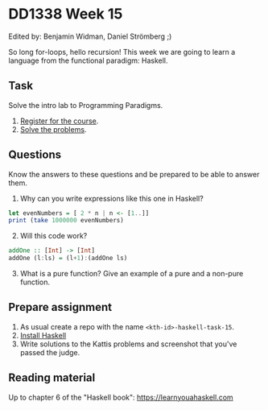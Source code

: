 # DD1338 Week 15
Edited by: Benjamin Widman, Daniel Strömberg ;)

So long for-loops, hello recursion!
This week we are going to learn a language from the functional paradigm: Haskell.

## Task
Solve the intro lab to Programming Paradigms.
1. [Register for the course](https://kth.kattis.com/courses/DD1360/progp24).
2. [Solve the problems](https://kth.kattis.com/courses/DD1360/progp24/assignments/fymgmo/problems/kth.progp.warmup).

## Questions
Know the answers to these questions and be prepared to be able to answer them.

1. Why can you write expressions like this one in Haskell?
```haskell
let evenNumbers = [ 2 * n | n <- [1..]]
print (take 1000000 evenNumbers)
```

2. Will this code work?
```haskell
addOne :: [Int] -> [Int]
addOne (l:ls) = (l+1):(addOne ls)
```

3. What is a pure function? Give an example of a pure and a non-pure function.
 
## Prepare assignment
1. As usual create a repo with the name `<kth-id>-haskell-task-15`.
2. [Install Haskell](https://www.haskell.org/ghcup/)
3. Write solutions to the Kattis problems and screenshot that you've passed the judge.

## Reading material
Up to chapter 6 of the "Haskell book": https://learnyouahaskell.com

